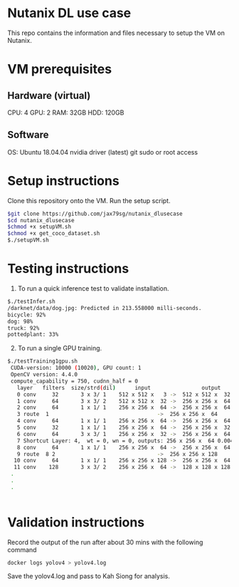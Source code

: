 # Nutanix DL use case
This repo contains the information and files necessary to setup the VM on Nutanix.

# VM prerequisites
## Hardware (virtual)
CPU: 4 
GPU: 2
RAM: 32GB
HDD: 120GB

## Software
OS: Ubuntu 18.04.04
nvidia driver (latest)
git
sudo or root access

# Setup instructions
Clone this repository onto the VM.
Run the setup script. 
```bash
$git clone https://github.com/jax79sg/nutanix_dlusecase
$cd nutanix_dlusecase
$chmod +x setupVM.sh
$chmod +x get_coco_dataset.sh
$./setupVM.sh
```
# Testing instructions
1. To run a quick inference test to validate installation.
```bash
$./testInfer.sh
/darknet/data/dog.jpg: Predicted in 213.558000 milli-seconds.
bicycle: 92%
dog: 98%
truck: 92%
pottedplant: 33%
```

2. To run a single GPU training. 
```bash
$./testTraining1gpu.sh
 CUDA-version: 10000 (10020), GPU count: 1  
 OpenCV version: 4.4.0
 compute_capability = 750, cudnn_half = 0 
   layer   filters  size/strd(dil)      input                output
   0 conv     32       3 x 3/ 1    512 x 512 x   3 ->  512 x 512 x  32 0.453 BF
   1 conv     64       3 x 3/ 2    512 x 512 x  32 ->  256 x 256 x  64 2.416 BF
   2 conv     64       1 x 1/ 1    256 x 256 x  64 ->  256 x 256 x  64 0.537 BF
   3 route  1 		                           ->  256 x 256 x  64 
   4 conv     64       1 x 1/ 1    256 x 256 x  64 ->  256 x 256 x  64 0.537 BF
   5 conv     32       1 x 1/ 1    256 x 256 x  64 ->  256 x 256 x  32 0.268 BF
   6 conv     64       3 x 3/ 1    256 x 256 x  32 ->  256 x 256 x  64 2.416 BF
   7 Shortcut Layer: 4,  wt = 0, wn = 0, outputs: 256 x 256 x  64 0.004 BF
   8 conv     64       1 x 1/ 1    256 x 256 x  64 ->  256 x 256 x  64 0.537 BF
   9 route  8 2 	                           ->  256 x 256 x 128 
  10 conv     64       1 x 1/ 1    256 x 256 x 128 ->  256 x 256 x  64 1.074 BF
  11 conv    128       3 x 3/ 2    256 x 256 x  64 ->  128 x 128 x 128 2.416 BF
 .
 .
 .
 
```

# Validation instructions
Record the output of the run after about 30 mins with the following command
```bash
docker logs yolov4 > yolov4.log
```
Save the yolov4.log and pass to Kah Siong for analysis.
